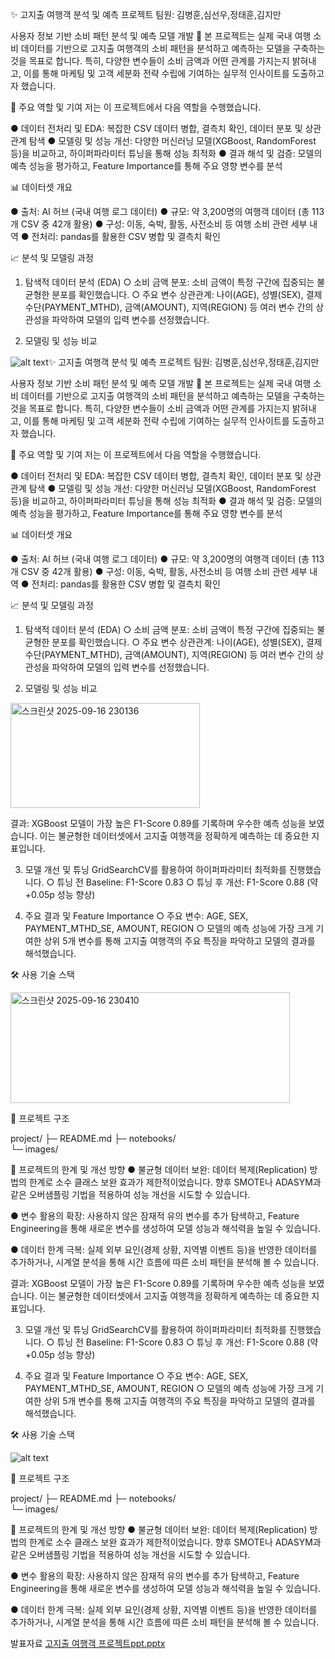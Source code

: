 ✨ 고지출 여행객 분석 및 예측 프로젝트
팀원: 김병훈,심선우,정태훈,김지만

사용자 정보 기반 소비 패턴 분석 및 예측 모델 개발 🎯
본 프로젝트는 실제 국내 여행 소비 데이터를 기반으로 고지출 여행객의 소비 패턴을 분석하고 예측하는 모델을 구축하는 것을 목표로 합니다. 특히, 다양한 변수들이 소비 금액과 어떤 관계를 가지는지 밝혀내고, 이를 통해 마케팅 및 고객 세분화 전략 수립에 기여하는 실무적 인사이트를 도출하고자 했습니다.

🔎 주요 역할 및 기여
저는 이 프로젝트에서 다음 역할을 수행했습니다.

● 데이터 전처리 및 EDA: 복잡한 CSV 데이터 병합, 결측치 확인, 데이터 분포 및 상관관계 탐색
● 모델링 및 성능 개선: 다양한 머신러닝 모델(XGBoost, RandomForest 등)을 비교하고, 하이퍼파라미터 튜닝을 통해 성능 최적화
● 결과 해석 및 검증: 모델의 예측 성능을 평가하고, Feature Importance를 통해 주요 영향 변수를 분석




📊 데이터셋 개요

● 출처: AI 허브 (국내 여행 로그 데이터)
● 규모: 약 3,200명의 여행객 데이터 (총 113개 CSV 중 42개 활용)
● 구성: 이동, 숙박, 활동, 사전소비 등 여행 소비 관련 세부 내역
● 전처리: pandas를 활용한 CSV 병합 및 결측치 확인




📈 분석 및 모델링 과정

1. 탐색적 데이터 분석 (EDA)
   ○ 소비 금액 분포: 소비 금액이 특정 구간에 집중되는 불균형한 분포를 확인했습니다.
   ○ 주요 변수 상관관계: 나이(AGE), 성별(SEX), 결제 수단(PAYMENT_MTHD), 금액(AMOUNT), 지역(REGION) 등 여러 변수 간의 상관성을 파악하여 모델의 입력 변수를 선정했습니다.
 
2. 모델링 및 성능 비교

![alt text](<스크린샷 2025-09-16 230136.png>)✨ 고지출 여행객 분석 및 예측 프로젝트
팀원: 김병훈,심선우,정태훈,김지만

사용자 정보 기반 소비 패턴 분석 및 예측 모델 개발 🎯
본 프로젝트는 실제 국내 여행 소비 데이터를 기반으로 고지출 여행객의 소비 패턴을 분석하고 예측하는 모델을 구축하는 것을 목표로 합니다. 특히, 다양한 변수들이 소비 금액과 어떤 관계를 가지는지 밝혀내고, 이를 통해 마케팅 및 고객 세분화 전략 수립에 기여하는 실무적 인사이트를 도출하고자 했습니다.

🔎 주요 역할 및 기여
저는 이 프로젝트에서 다음 역할을 수행했습니다.

● 데이터 전처리 및 EDA: 복잡한 CSV 데이터 병합, 결측치 확인, 데이터 분포 및 상관관계 탐색
● 모델링 및 성능 개선: 다양한 머신러닝 모델(XGBoost, RandomForest 등)을 비교하고, 하이퍼파라미터 튜닝을 통해 성능 최적화
● 결과 해석 및 검증: 모델의 예측 성능을 평가하고, Feature Importance를 통해 주요 영향 변수를 분석




📊 데이터셋 개요

● 출처: AI 허브 (국내 여행 로그 데이터)
● 규모: 약 3,200명의 여행객 데이터 (총 113개 CSV 중 42개 활용)
● 구성: 이동, 숙박, 활동, 사전소비 등 여행 소비 관련 세부 내역
● 전처리: pandas를 활용한 CSV 병합 및 결측치 확인




📈 분석 및 모델링 과정

1. 탐색적 데이터 분석 (EDA)
   ○ 소비 금액 분포: 소비 금액이 특정 구간에 집중되는 불균형한 분포를 확인했습니다.
   ○ 주요 변수 상관관계: 나이(AGE), 성별(SEX), 결제 수단(PAYMENT_MTHD), 금액(AMOUNT), 지역(REGION) 등 여러 변수 간의 상관성을 파악하여 모델의 입력 변수를 선정했습니다.
 
2. 모델링 및 성능 비교

<img width="303" height="168" alt="스크린샷 2025-09-16 230136" src="https://github.com/user-attachments/assets/7352c5a9-5027-47ea-8c49-7029ca3a8b07" />


결과: XGBoost 모델이 가장 높은 F1-Score 0.89를 기록하며 우수한 예측 성능을 보였습니다.
     이는 불균형한 데이터셋에서 고지출 여행객을 정확하게 예측하는 데 중요한 지표입니다.

3. 모델 개선 및 튜닝
GridSearchCV를 활용하여 하이퍼파라미터 최적화를 진행했습니다.
   ○ 튜닝 전 Baseline: F1-Score 0.83
   ○ 튜닝 후 개선: F1-Score 0.88 (약 +0.05p 성능 향상)

4. 주요 결과 및 Feature Importance
   ○ 주요 변수: AGE, SEX, PAYMENT_MTHD_SE, AMOUNT, REGION
   ○ 모델의 예측 성능에 가장 크게 기여한 상위 5개 변수를 통해 고지출 여행객의 주요 특징을 파악하고 모델의 결과를 해석했습니다.




🛠️ 사용 기술 스택

<img width="447" height="177" alt="스크린샷 2025-09-16 230410" src="https://github.com/user-attachments/assets/74951c84-7b38-48d6-8f46-81bf28b10947" />





📂 프로젝트 구조

project/
├─ README.md
├─ notebooks/              
└─ images/                
         
 


🚧 프로젝트의 한계 및 개선 방향
● 불균형 데이터 보완: 데이터 복제(Replication) 방법의 한계로 소수 클래스 보완 효과가 제한적이었습니다.
  향후 SMOTE나 ADASYM과 같은 오버샘플링 기법을 적용하여 성능 개선을 시도할 수 있습니다.

● 변수 활용의 확장: 사용하지 않은 잠재적 유의 변수를 추가 탐색하고,
  Feature Engineering을 통해 새로운 변수를 생성하여 모델 성능과 해석력을 높일 수 있습니다.

● 데이터 한계 극복: 실제 외부 요인(경제 상황, 지역별 이벤트 등)을 반영한 데이터를 추가하거나,
  시계열 분석을 통해 시간 흐름에 따른 소비 패턴을 분석해 볼 수 있습니다.

결과: XGBoost 모델이 가장 높은 F1-Score 0.89를 기록하며 우수한 예측 성능을 보였습니다.
     이는 불균형한 데이터셋에서 고지출 여행객을 정확하게 예측하는 데 중요한 지표입니다.

3. 모델 개선 및 튜닝
GridSearchCV를 활용하여 하이퍼파라미터 최적화를 진행했습니다.
   ○ 튜닝 전 Baseline: F1-Score 0.83
   ○ 튜닝 후 개선: F1-Score 0.88 (약 +0.05p 성능 향상)

4. 주요 결과 및 Feature Importance
   ○ 주요 변수: AGE, SEX, PAYMENT_MTHD_SE, AMOUNT, REGION
   ○ 모델의 예측 성능에 가장 크게 기여한 상위 5개 변수를 통해 고지출 여행객의 주요 특징을 파악하고 모델의 결과를 해석했습니다.




🛠️ 사용 기술 스택

![alt text](<스크린샷 2025-09-16 230410.png>)




📂 프로젝트 구조

project/
├─ README.md
├─ notebooks/              
└─ images/                
         
 


🚧 프로젝트의 한계 및 개선 방향
● 불균형 데이터 보완: 데이터 복제(Replication) 방법의 한계로 소수 클래스 보완 효과가 제한적이었습니다.
  향후 SMOTE나 ADASYM과 같은 오버샘플링 기법을 적용하여 성능 개선을 시도할 수 있습니다.

● 변수 활용의 확장: 사용하지 않은 잠재적 유의 변수를 추가 탐색하고,
  Feature Engineering을 통해 새로운 변수를 생성하여 모델 성능과 해석력을 높일 수 있습니다.

● 데이터 한계 극복: 실제 외부 요인(경제 상황, 지역별 이벤트 등)을 반영한 데이터를 추가하거나,
  시계열 분석을 통해 시간 흐름에 따른 소비 패턴을 분석해 볼 수 있습니다.



  발표자료
  [고지출 여행객 프로젝트ppt.pptx](https://github.com/user-attachments/files/23100126/ppt.pptx)
